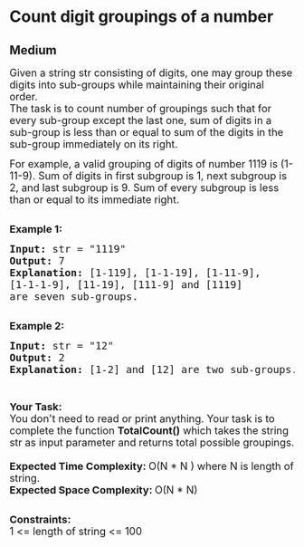 # Count digit groupings of a number
## Medium
<div class="problems_problem_content__Xm_eO"><p><span style="font-size:18px">Given a string str consisting of digits, one&nbsp;may group these digits into sub-groups while&nbsp;maintaining their original order.<br>
The task is to count number of groupings such that for every sub-group except the last one, sum of digits in a sub-group is less than or equal to sum of the digits in the sub-group immediately on its right.</span></p>

<p><span style="font-size:18px">For example, a valid grouping of digits of number 1119 is (1-11-9). Sum of digits in first subgroup is 1, next subgroup is 2, and last subgroup is 9. Sum of every subgroup is less than or equal to its immediate right.</span><br>
&nbsp;</p>

<p><span style="font-size:18px"><strong>Example 1:&nbsp;</strong></span></p>

<pre><span style="font-size:18px"><strong>Input: </strong>str = "1119"
<strong>Output: </strong>7
<strong>Explanation: </strong></span><span style="font-size:18px">[1-119], [1-1-19], [1-11-9], 
[1-1-1-9], [11-19], [111-9] and [1119] 
are seven sub-groups.</span>
</pre>

<p><br>
<span style="font-size:18px"><strong>Example 2:</strong></span></p>

<pre><span style="font-size:18px"><strong>Input: </strong>str = "12"
<strong>Output: </strong>2
<strong>Explanation: </strong>[1-2] and [12] are two sub-groups.</span>
</pre>

<p>&nbsp;</p>

<p><span style="font-size:18px"><strong>Your Task:</strong><br>
You don't need to read or print anything. Your task is to complete the function&nbsp;<strong>TotalCount()</strong>&nbsp;which takes the string str as input parameter and returns total possible groupings.<br>
<br>
<strong>Expected Time&nbsp;Complexity:&nbsp;</strong>O(N * N ) where N is length of string.<br>
<strong>Expected Space Complexity:&nbsp;</strong>O(N * N)</span><br>
&nbsp;</p>

<p><span style="font-size:18px"><strong>Constraints:</strong><br>
1 &lt;= length of string&nbsp;&lt;= 100</span></p>
</div>